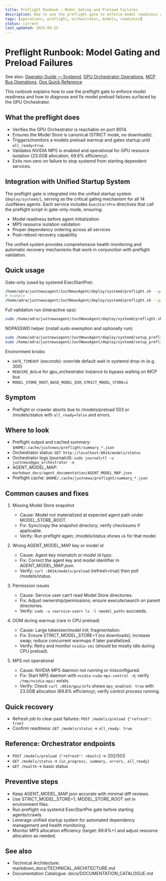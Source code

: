 ```yaml
---
title: Preflight Runbook — Model Gating and Preload Failures
description: How to use the preflight gate to enforce model readiness and troubleshoot preload failures from the GPU Orchestrator.
tags: [operations, preflight, orchestrator, models, readiness]
status: current
last_updated: 2025-09-25
---
```


# Preflight Runbook: Model Gating and Preload Failures

See also: [Operator Guide — Systemd](OPERATOR_GUIDE_SYSTEMD.md), [GPU Orchestrator Operations](GPU_ORCHESTRATOR_OPERATIONS.md), [MCP Bus Operations](MCP_BUS_OPERATIONS.md), [Ops Quick Reference](OPERATIONS_QUICK_REFERENCE.md)

This runbook explains how to use the preflight gate to enforce model readiness and how to diagnose and fix model preload failures surfaced by the GPU Orchestrator.

## What the preflight does
- Verifies the GPU Orchestrator is reachable on port 8014.
- Ensures the Model Store is canonical (STRICT mode, no downloads).
- Triggers/monitors a models preload warmup and gates startup until `all_ready=true`.
- Validates NVIDIA MPS is enabled and operational for GPU resource isolation (23.0GB allocation, 69.6% efficiency).
- Exits non‑zero on failure to stop systemd from starting dependent services.

## Integration with Unified Startup System
The preflight gate is integrated into the unified startup system (`deploy/systemd/`), serving as the critical gating mechanism for all 14 JustNews agents. Each service includes `ExecStartPre` directives that call the preflight script in gate-only mode, ensuring:

- Model readiness before agent initialization
- MPS resource isolation validation
- Proper dependency ordering across all services
- Post-reboot recovery capability

The unified system provides comprehensive health monitoring and automatic recovery mechanisms that work in conjunction with preflight validation.

## Quick usage

Gate-only (used by systemd ExecStartPre):

```bash
/home/adra/justnewsagent/JustNewsAgent/deploy/systemd/preflight.sh --gate-only <instance>
# example
/home/adra/justnewsagent/JustNewsAgent/deploy/systemd/preflight.sh --gate-only mcp_bus
```

Full validation run (interactive ops):

```bash
sudo /home/adra/justnewsagent/JustNewsAgent/deploy/systemd/preflight.sh
```

NOPASSWD helper (install sudo exemption and optionally run):

```bash
sudo /home/adra/justnewsagent/JustNewsAgent/deploy/systemd/setup_preflight_nopasswd.sh --install
sudo /home/adra/justnewsagent/JustNewsAgent/deploy/systemd/setup_preflight_nopasswd.sh --run-gate-only mcp_bus --timeout 300
```

Environment knobs:
- `GATE_TIMEOUT` (seconds): override default wait in systemd drop-in (e.g. 300)
- `REQUIRE_BUS=0` for gpu_orchestrator instance to bypass waiting on MCP bus
- `MODEL_STORE_ROOT`, `BASE_MODEL_DIR`, `STRICT_MODEL_STORE=1`

## Symptom
- Preflight or crawler aborts due to /models/preload 503 or /models/status with `all_ready=false` and errors.

## Where to look
- Preflight output and cached summary: `$HOME/.cache/justnews/preflight/summary_*.json`
- Orchestrator status: `GET http://localhost:8014/models/status`
- Orchestrator logs (journalctl): `sudo journalctl -u justnews@gpu_orchestrator -e`
- AGENT_MODEL_MAP: `markdown_docs/agent_documentation/AGENT_MODEL_MAP.json`
 - Preflight cache: `$HOME/.cache/justnews/preflight/summary_*.json`

## Common causes and fixes
1. Missing Model Store snapshot
   - Cause: Model not materialized at expected agent path under MODEL_STORE_ROOT.
   - Fix: Sync/copy the snapshot directory; verify checksums if applicable.
   - Verify: Run preflight again; /models/status shows `ok` for that model.

2. Wrong AGENT_MODEL_MAP key or model id
   - Cause: Agent key mismatch or model id typo.
   - Fix: Correct the agent key and model identifier in AGENT_MODEL_MAP.json.
   - Verify: `curl :8014/models/preload` (refresh=true) then poll /models/status.

3. Permission issues
   - Cause: Service user can’t read Model Store directories.
   - Fix: Adjust ownership/permissions; ensure execute/search on parent directories.
   - Verify: `sudo -u <service-user> ls -l <model_path>` succeeds.

4. OOM during warmup (rare in CPU preload)
   - Cause: Large tokenizer/model init; fragmentation.
   - Fix: Ensure STRICT_MODEL_STORE=1 (no downloads); increase swap; reduce concurrent warmups if later parallelized.
   - Verify: Retry and monitor `nvidia-smi` (should be mostly idle during CPU preload).

5. MPS not operational
   - Cause: NVIDIA MPS daemon not running or misconfigured.
   - Fix: Start MPS daemon with `nvidia-cuda-mps-control -d`; verify `/tmp/nvidia-mps/` exists.
   - Verify: Check `curl :8014/gpu/info` shows `mps_enabled: true` with 23.0GB allocation (69.6% efficiency); verify control process running.

## Quick recovery
- Refresh job to clear past failures: `POST /models/preload {"refresh": true}`
- Confirm readiness: `GET /models/status` → `all_ready: true`

## Reference: Orchestrator endpoints
- `POST /models/preload {"refresh": <bool>}` → 202/503
- `GET /models/status` → `{in_progress, summary, errors, all_ready}`
- `GET /health` → basic status

## Preventive steps
- Keep AGENT_MODEL_MAP.json accurate with minimal diff reviews.
- Use STRICT_MODEL_STORE=1, MODEL_STORE_ROOT set in environment files.
- Run preflight via systemd ExecStartPre gate before starting agents/crawls.
- Leverage unified startup system for automated dependency management and health monitoring.
- Monitor MPS allocation efficiency (target: 69.6%+) and adjust resource allocation as needed.

## See also

- Technical Architecture: markdown_docs/TECHNICAL_ARCHITECTURE.md
- Documentation Catalogue: docs/DOCUMENTATION_CATALOGUE.md

